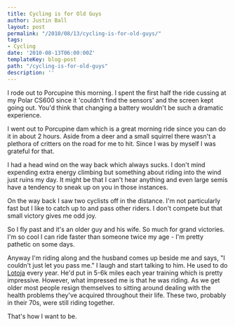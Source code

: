 ```yaml
---
title: Cycling is for Old Guys
author: Justin Ball
layout: post
permalink: "/2010/08/13/cycling-is-for-old-guys/"
tags:
- Cycling
date: '2010-08-13T06:00:00Z'
templateKey: blog-post
path: "/cycling-is-for-old-guys"
description: ''
---
```


I rode out to Porcupine this morning. I spent the first half the ride cussing at my Polar CS600 since it 'couldn't find the sensors' and the screen kept going out. You'd think that changing a battery wouldn't be such a dramatic experience.

I went out to Porcupine dam which is a great morning ride since you can do it in about 2 hours. Aside from a deer and a small squirrel there wasn't a plethora of critters on the road for me to hit. Since I was by myself I was grateful for that.

I had a head wind on the way back which always sucks. I don't mind expending extra energy climbing but something about riding into the wind just ruins my day. It might be that I can't hear anything and even large semis have a tendency to sneak up on you in those instances.

On the way back I saw two cyclists off in the distance. I'm not particularly fast but I like to catch up to and pass other riders. I don't compete but that small victory gives me odd joy.

So I fly past and it's an older guy and his wife. So much for grand victories. I'm so cool I can ride faster than someone twice my age - I'm pretty pathetic on some days.

Anyway I'm riding along and the husband comes up beside me and says, "I couldn't just let you pass me." I laugh and start talking to him. He used to do [Lotoja][1] every year. He'd put in 5-6k miles each year training which is pretty impressive. However, what impressed me is that he was riding. As we get older most people resign themselves to sitting around dealing with the health problems they've acquired throughout their life. These two, probably in their 70s, were still riding together.

 [1]: http://www.lotojaclassic.com/

That's how I want to be.
